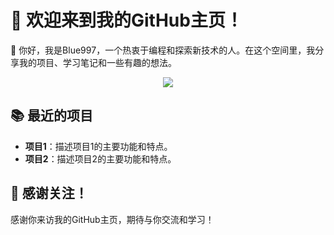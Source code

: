 # 🚀 欢迎来到我的GitHub主页！  
  
👋 你好，我是Blue997，一个热衷于编程和探索新技术的人。在这个空间里，我分享我的项目、学习笔记和一些有趣的想法。 

<center>
<img src="https://i.giphy.com/81xwEHX23zhvy.webp">
</center>

## 📚 最近的项目  
  
- **项目1**：描述项目1的主要功能和特点。  
- **项目2**：描述项目2的主要功能和特点。   
  
## 🎉 感谢关注！  
  
感谢你来访我的GitHub主页，期待与你交流和学习！
